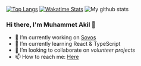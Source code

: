[![Top Langs](https://github-readme-stats.vercel.app/api/top-langs/?username=mbozkaya&layout=compact)](https://github.com/anuraghazra/github-readme-stats)
[![Wakatime Stats](https://github-readme-stats.vercel.app/api/wakatime?username=mbozkaya)](https://github.com/anuraghazra/github-readme-stats)
![My github stats](https://github-readme-stats.vercel.app/api?username=mbozkaya&show_icons=true)

### Hi there, I'm Muhammet Akil 👋

- 🔭 I’m currently working on [Sovos](https://sovos.com/tr/)
- 🌱 I’m currently learning React & TypeScript
- 👯 I’m looking to collaborate on *volunteer projects*
- 📫 How to reach me: [Here](https://mbozkaya.github.io)

<!--
**mbozkaya/mbozkaya** is a ✨ _special_ ✨ repository because its `README.md` (this file) appears on your GitHub profile.

Here are some ideas to get you started:

- 🔭 I’m currently working on ...
- 🌱 I’m currently learning ...
- 👯 I’m looking to collaborate on ...
- 🤔 I’m looking for help with ...
- 💬 Ask me about ...
- 📫 How to reach me: ...
- 😄 Pronouns: ...
- ⚡ Fun fact: ...
-->
